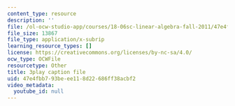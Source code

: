 ```yaml
---
content_type: resource
description: ''
file: /ol-ocw-studio-app/courses/18-06sc-linear-algebra-fall-2011/47e4fbb793beee118d22686ff38acbf2_cfn2ZUuWPd0.srt
file_size: 13867
file_type: application/x-subrip
learning_resource_types: []
license: https://creativecommons.org/licenses/by-nc-sa/4.0/
ocw_type: OCWFile
resourcetype: Other
title: 3play caption file
uid: 47e4fbb7-93be-ee11-8d22-686ff38acbf2
video_metadata:
  youtube_id: null
---
```

